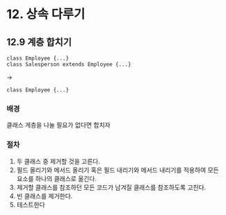 # 12. 상속 다루기
## 12.9 계층 합치기

```JS
class Employee {...}
class Salesperson extends Employee {...}
```
->
```JS
class Employee {...}
```

### 배경
클래스 게층을 나눌 필요가 없다면 합치자

### 절차
1. 두 클래스 중 제거할 것을 고른다.
2. 필드 올리기와 메서드 올리기 혹은 필드 내리기와 메서드 내리기를 적용하여 모든 요소를 하나의 클래스로 옮긴다.
3. 제거할 클래스를 참조하던 모든 코드가 남겨질 클래스를 참조하도록 고친다.
4. 빈 클래스를 제거한다.
5. 테스트한다




















